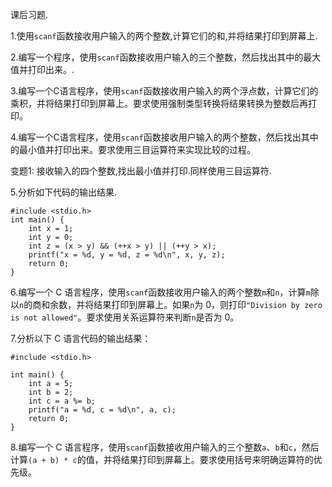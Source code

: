 课后习题.

1.使用`scanf`函数接收用户输入的两个整数,计算它们的和,并将结果打印到屏幕上.

2.编写一个程序，使用`scanf`函数接收用户输入的三个整数，然后找出其中的最大值并打印出来。.

3.编写一个C语言程序，使用`scanf`函数接收用户输入的两个浮点数，计算它们的乘积，并将结果打印到屏幕上。要求使用强制类型转换将结果转换为整数后再打印。

4.编写一个C语言程序，使用`scanf`函数接收用户输入的两个整数，然后找出其中的最小值并打印出来。要求使用三目运算符来实现比较的过程。 

变题1: 接收输入的四个整数,找出最小值并打印.同样使用三目运算符.

5.分析如下代码的输出结果.

```
#include <stdio.h>
int main() {
    int x = 1;
    int y = 0;
    int z = (x > y) && (++x > y) || (++y > x);
    printf("x = %d, y = %d, z = %d\n", x, y, z);
    return 0;
}
```

6.编写一个 C 语言程序，使用`scanf`函数接收用户输入的两个整数`m`和`n`，计算`m`除以`n`的商和余数，并将结果打印到屏幕上。如果`n`为 0，则打印`"Division by zero is not allowed"`。要求使用关系运算符来判断`n`是否为 0。

7.分析以下 C 语言代码的输出结果：

```
#include <stdio.h>

int main() {
    int a = 5;
    int b = 2;
    int c = a %= b;
    printf("a = %d, c = %d\n", a, c);
    return 0;
}
```

8.编写一个 C 语言程序，使用`scanf`函数接收用户输入的三个整数`a`、`b`和`c`，然后计算`(a + b) * c`的值，并将结果打印到屏幕上。要求使用括号来明确运算符的优先级。



